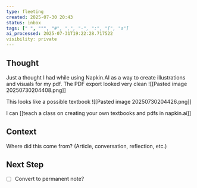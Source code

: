 ```yaml
---
type: fleeting
created: 2025-07-30 20:43
status: inbox
tags: [" ", """, "#", ",", "-", ":", "[", "a"]
ai_processed: 2025-07-31T19:22:28.717522
visibility: private
---
```

<!--
NOTE: This file uses a static date for validation. For new notes, use:
created: 2025-07-30 20:43
-->

## Thought  
Just a thought I had while using Napkin.AI as a way to create illustrations and visuals for my pdf. The PDF export looked very clean
![[Pasted image 20250730204408.png]]

This looks like a possible textbook
![[Pasted image 20250730204426.png]]

I can [[teach a class on creating your own textbooks and pdfs in napkin.ai]]
## Context  
Where did this come from? (Article, conversation, reflection, etc.)

## Next Step  
- [ ] Convert to permanent note?

